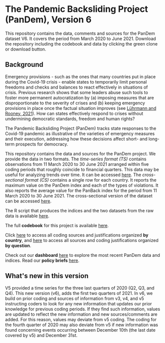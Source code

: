 # The Pandemic Backsliding Project (PanDem), Version 6

This repository contains the data, comments and sources for the PanDem dataset V6. It covers the period from March 2020 to June 2021. Download the repository including the codebook and data by clicking the green clone or download button.



## Background

Emergency provisions - such as the ones that many countries put in place during the Covid-19 crisis - enable states to temporarily limit personal freedoms and checks and balances to react effectively in situations of crisis. Previous research shows that some leaders abuse such tools to foster more permanent autocratization by (a) imposing measures that are disproportionate to the severity of crises and (b) keeping emergency provisions in place once the factual situation improves (see [Lührmann and Rooney, 2021](https://www.ingentaconnect.com/content/cuny/cp/2021/00000053/00000004/art00004?crawler=true&mimetype=application/pdf&casa_token=hHJgn19x0AcAAAAA:46glZZb2tFT3ihlGJHVOJTmW0pAIiw_c0qdW4I5msIAZSTHKQCuvCh0LvDN6TugeQdd9OSR5ViEXp9FjFd8)). How can states effectively respond to crises without undermining democratic standards, freedom and human rights? 

The Pandemic Backsliding Project (PanDem) tracks state responses to the Covid-19 pandemic as illustrative of the varieties of emergency measures and their execution, addressing how these decisions affect short- and long-term prospects for democracy.

This repository contains the data and sources for the PanDem project. We provide the data in two formats. The *time-series format (TS)* contains observations from 11 March 2020 to 30 June 2021 arranged within five coding periods that roughly coincide to financial quarters. This data may be useful for analyzing trends over time. It can be accessed [here](https://github.com/vdeminstitute/pandem/raw/master/datasets/pandem_TS_v6.xlsx). The *cross-sectional format (CS)* contains a single row for each country. It reports the maximum value on the PanDem index and each of the types of violations. It also reports the average value for the PanBack index for the period from 11 March 2020 to 30 June 2021. The cross-sectional version of the dataset can be accessed [here](https://github.com/vdeminstitute/pandem/raw/master/datasets/pandem_CS_v6.xlsx).

The R script that produces the indices and the two datasets from the raw data is available [here](https://github.com/vdeminstitute/pandem/tree/master/replication/create_indices.R).

The full **codebook** for this project is available [here](https://github.com/vdeminstitute/pandem/blob/master/codebook/pandem_codebook_V6.pdf).  

Click [here](https://github.com/vdeminstitute/pandem/tree/master/by_country) to access all coding sources and justifications organized **by country**, and [here](https://github.com/vdeminstitute/pandem/tree/master/by_question) to access all sources and coding justifications organized **by question**. 

Check out our **dashboard** [here](https://www.v-dem.net/pandem.html) to explore the most recent PanDem data and indices. Read our **policy briefs** [here](https://www.v-dem.net/pb.html).

## What's new in this version

V5 provided a time series for the three last quarters of 2020 (Q2, Q3, and Q4). This new version (v6), adds the first two quarters of 2021. In v6, we build on prior coding and sources of information from v3, v4, and v5 instructing coders to look for any new information that updates our prior knowledge for previous coding periods. If they find such information, values  are updated to reflect the new information and new sources/comments are added. For this reason, values may deviate from v5 coding.  The coding for the fourth quarter of 2020 may also deviate from v5 if new information was found concerning events occurring between December 10th (the last date covered by v5) and December 31st. 
